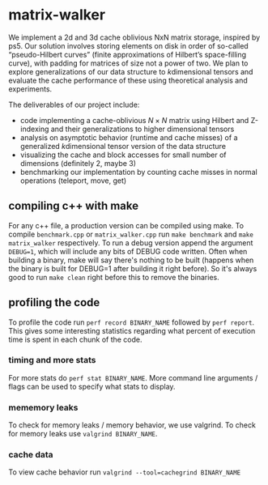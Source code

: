 # matrix-walker
We implement a 2d and 3d cache oblivious NxN matrix storage, inspired by ps5. Our solution involves storing elements on disk in order of so-called “pseudo-Hilbert curves” (finite approximations of Hilbert’s space-filling curve), with padding for matrices of size not a power of two. We plan to explore generalizations of our data structure to $k$dimensional tensors and evaluate the cache performance of these using theoretical analysis and experiments.

The deliverables of our project include:

- code implementing a cache-oblivious $N\times N$ matrix using Hilbert and Z-indexing and their generalizations to higher dimensional tensors
- analysis on asymptotic behavior (runtime and cache misses) of a generalized $k$dimensional tensor version of the data structure
- visualizing the cache and block accesses for small number of dimensions (definitely 2, maybe 3)
- benchmarking our implementation by counting cache misses in normal operations (teleport, move, get)

## compiling c++ with make

For any c++ file, a production version can be compiled using make. To compile ```benchmark.cpp``` or ```matrix_walker.cpp``` run ```make benchmark``` and ```make matrix_walker``` respectively. To run a debug version append the argument ```DEBUG=1```, which will include any bits of DEBUG code written. Often when building a binary, make will say there's nothing to be built (happens when the binary is built for DEBUG=1 after building it right before). So it's always good to run ```make clean``` right before this to remove the binaries.

## profiling the code

To profile the code run ```perf record BINARY_NAME``` followed by ```perf report```. This gives some interesting statistics regarding what percent of execution time is spent in each chunk of the code.

### timing and more stats

For more stats do ```perf stat BINARY_NAME```. More command line arguments / flags can be used to specify what stats to display.

### mememory leaks

To check for memory leaks / memory behavior, we use valgrind. To check for memory leaks use ```valgrind BINARY_NAME```.

### cache data

To view cache behavior run ```valgrind --tool=cachegrind BINARY_NAME``` 
